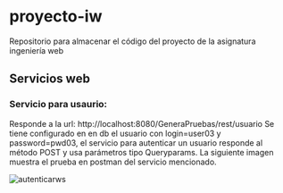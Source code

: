 # proyecto-iw
Repositorio para almacenar el código del proyecto de la asignatura ingeniería web

## Servicios web
### Servicio para usaurio: 
Responde a la url: http://localhost:8080/GeneraPruebas/rest/usuario
Se tiene configurado en en db el usuario con login=user03 y password=pwd03, el servicio para autenticar un usuario responde al método 
POST y usa parámetros tipo Queryparams. La siguiente imagen muestra el prueba en postman del servicio mencionado.

![autenticarws](https://cloud.githubusercontent.com/assets/20157011/26286671/c4ef8e10-3e30-11e7-85cc-b7084f0b9731.png)
